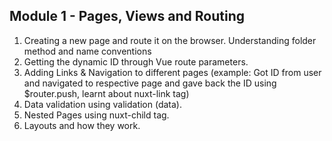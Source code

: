 ## Module 1 - Pages, Views and Routing
1) Creating a new page and route it on the browser. Understanding folder method and name conventions
2) Getting the dynamic ID through Vue route parameters.
3) Adding Links & Navigation to different pages (example: Got ID from user and navigated to respective page and gave back the ID using $router.push, learnt about nuxt-link tag)
4) Data validation using validation (data).
5) Nested Pages using nuxt-child tag.
6) Layouts and how they work.